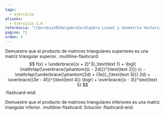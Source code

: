 ```yaml
---
tags:
  - ejercicio
aliases:
  - Ejercicio 1.4
referencia: "[[borobia2019algebra2e|Álgebra Lineal y Geometría Vectorial (2a ed)]]"
pagina: 72
orden: 4
---
```

 Demuestre que el producto de matrices triangulares superiores es una matriz triangular superior.
:multiline-flashcard:
$$
  f(x) = 
    \underbrace{(x + 2)^3}_\text{text 1} + 
    \bigl(
      \mathrlap{\overbrace{\phantom{(c - 2d)}}^{\text{text 2}}}
      (c - 
      \mathrlap{\underbrace{\phantom{2d) + (3e}}_{\text{text 3}}}
      2d) +
      \overbrace{(3e - 4f)}^{\text{text 4}}
    \bigr) + 
    \overbrace{(x - 3)}^\text{text 5}
$$
:flashcard-end:

Demuestre que el producto de matrices triangulares inferiores es una matriz triangular inferior.
:multiline-flashcard:
Solución
:flashcard-end:

